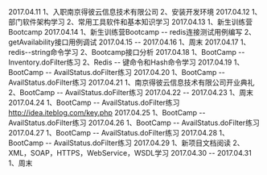 2017.04.11
1、入职南京得彼云信息技术有限公司
2、安装开发环境
2017.04.12
1、部门软件架构学习
2、常用工具软件和基本知识学习
2017.04.13
1、新生训练营Bootcamp
2017.04.14
1、新生训练营Bootcamp -- redis连接测试用例编写
2、getAvailability接口用例调试
2017.04.15 -- 2017.04.16
1、周末
2017.04.17
1、redis--string命令学习
2、Bootcamp接口分析
2017.04.18
1、BootCamp -- Inventory.doFilter练习
2、Redis -- 键命令和Hash命令学习
2017.04.19
1、BootCamp -- AvailStatus.doFilter练习
2017.04.20
1、BootCamp -- AvailStatus.doFilter练习
2017.04.21
1、南京得彼云信息技术有限公司开业典礼
2、BootCamp -- AvailStatus.doFilter练习
2017.04.22 -- 2017.04.23
1、周末
2017.04.24
1、BootCamp -- AvailStatus.doFilter练习
http://idea.iteblog.com/key.php
2017.04.25
1、BootCamp -- AvailStatus.doFilter练习
2017.04.26
1、BootCamp -- AvailStatus.doFilter练习
2017.04.27
1、BootCamp -- AvailStatus.doFilter练习
2017.04.28
1、BootCamp -- AvailStatus.doFilter练习
2017.04.29
1、新项目文档阅读
2、XML，SOAP，HTTPS，WebService，WSDL学习
2017.04.30 -- 2017.04.31
1、周末
